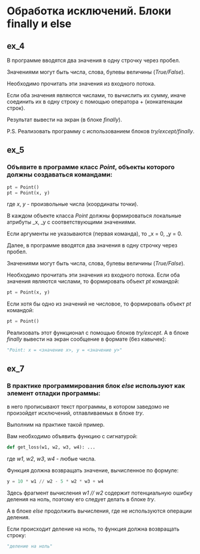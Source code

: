 # Обработка исключений. Блоки finally и else

## ex_4

В программе вводятся два значения в одну строчку через пробел.

Значениями могут быть числа, слова, булевы величины (_True/False_).

Необходимо прочитать эти значения из входного потока.

Если оба значения являются числами, то вычислить их сумму, иначе соединить их в одну строку с помощью оператора + (конкатенации строк).

Результат вывести на экран (в блоке _finally_).

P.S. Реализовать программу с использованием блоков _try/except/finally_.

## ex_5
### Объявите в программе класс _Point_, объекты которого должны создаваться командами:

```python
pt = Point()
pt = Point(x, y)
```

где _x_, _y_ - произвольные числа (координаты точки). 

В каждом объекте класса _Point_ должны формироваться локальные атрибуты _x, _y с соответствующими значениями.

Если аргументы не указываются (первая команда), то _x = 0, _y = 0.

Далее, в программе вводятся два значения в одну строчку через пробел.

Значениями могут быть числа, слова, булевы величины (_True/False_).

Необходимо прочитать эти значения из входного потока. Если оба значения являются числами, то формировать объект _pt_ командой:

```python
pt = Point(x, y)
```

Если хотя бы одно из значений не числовое, то формировать объект _pt_ командой:

```python
pt = Point()
```

Реализовать этот функционал с помощью блоков _try/except_. А в блоке _finally_ вывести на экран сообщение в формате (без кавычек):
```python
"Point: x = <значение x>, y = <значение y>"
```


## ex_7
### В практике программирования блок _else_ используют как элемент отладки программы:

в него прописывают текст программы, в котором заведомо не произойдет исключений, отлавливаемых в блоке _try_.

Выполним на практике такой пример.

Вам необходимо объявить функцию с сигнатурой:

```python
def get_loss(w1, w2, w3, w4): ...
  ```


где _w1_, _w2_, _w3_, _w4_ - любые числа.

Функция должна возвращать значение, вычисленное по формуле:

```python
y = 10 * w1 // w2 - 5 * w2 * w3 + w4
```

Здесь фрагмент вычисления _w1 // w2_ содержит потенциальную ошибку деления на ноль, поэтому его следует делать в блоке _try_.

А в блоке _else_ продолжить вычисления, где не используются операции деления.

Если происходит деление на ноль, то функция должна возвращать строку:
```python
"деление на ноль"
```

